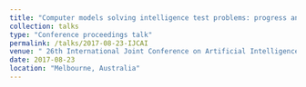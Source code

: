 ```yaml
---
title: "Computer models solving intelligence test problems: progress and implications"
collection: talks
type: "Conference proceedings talk"
permalink: /talks/2017-08-23-IJCAI
venue: " 26th International Joint Conference on Artificial Intelligence (IJCAI 2017)"
date: 2017-08-23
location: "Melbourne, Australia"
---
```


